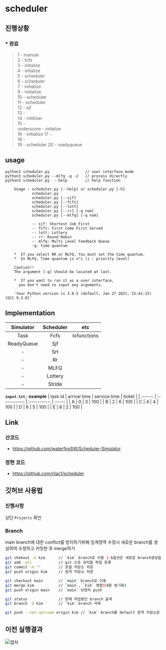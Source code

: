 # scheduler

## 진행상황

### * 완료
>1 - manual  
2 - fcfs  
3 - initalize  
4 - initalize  
5 - scheduler  
6 - scheduler  
7 - initialize  
9 - initialize  
10 - scheduler   
11 - scheduler  
12 - sjf  
13 -  
14 - initilizer   
15 -  
underscore - initalize   
16 - initialize
17 -  
18 -  
19 - scheduler
20 - readyqueue   

## usage
```
python3 scheduler.py                // user interface mode
python3 scheduler.py --mlfq -q -2   // process directly
python3 scheduler.py  --help        // help function
```
```
    Usage : scheduler.py [--help] or scheduler.py [-h]
            scheduler.py
            scheduler.py [--sjf]
            scheduler.py [--fcfs]
            scheduler.py [--lott]
            scheduler.py [--rr] [-q num]
            scheduler.py [--mlfq] [-q num]
    
            -- sjf: Shortest Job First
            -- fcfs: First Come First Served
            -- lott: Lottery
            -- rr: Round Robin
            -- mlfq: Multi Level Feedback Queue
            -q: time quantum

    *  If you select RR or MLFQ, You must set the time quantum.
    *  In MLFQ, Time quantum is n^i (i : priority level)

    Caution!!
    The argument [-q] should be located at last.

    *  If you want to run it as a user interface, 
      you don't need to input any arguments.
    
    'Your Python version is 3.8.5 (default, Jan 27 2021, 15:41:15) 
[GCC 9.3.0]'
```
## Implementation

| Simulator  | Scheduler |     etc     |
| :--------: | :-------: | :---------: |
|    Task    |   Fcfs    | Iofunctions |
| ReadyQueue |    Sjf    |
|     -      |    Srt    |
|     -      |    Rr     |
|     -      |   MLFQ    |
|     -      |  Lottery  |
|     -      |  Stride   |

**`input.txt` : example**
| task id | arrival time | service time | ticket |
| :-----: | :----------: | :----------: | :----: |
|    A    |      0       |      3       |  100   |
|    B    |      2       |      6       |  100   |
|    C    |      4       |      4       |  100   |
|    D    |      6       |      5       |  100   |
|    E    |      8       |      2       |  100   |

## Link 

### 산코드 
- https://github.com/waterfogSW/Scheduler-Simulator

### 정현 코드
- https://github.com/rilac1/scheduler

## 깃허브 사용법

### 진행사항

상단 `Projects` 확인

### Branch
main branch에 대한 conflict를 방지하기위해 임계영역 수정시 새로운 branch를 생성하여 수정하고 커밋한 후 merge하기

```sh
git chekout -b kim      // `kim` branch로 이동 (-b옵션은 새로운 branch생성옵션)
git add -all            // git 으로 관리할 파일 등록
git commit -m ""        // 로컬 저장소 저장  
git push origin kim     // 원격 저장소 저장 

git checkout main       // `main` branch로 이동
git merge kim           // `main`, `kim` 병합(내용 동기화)
git push origin main    // `main` 브렌치 push
```

```sh
git status              // 현재 작업중인 branch 출력
git branch -d kim       // `kim` branch 삭제 
```

```sh
git push --set-uptream origin kim // `kim` branch를 default 원격 저장소로 지정
```
## 이전 실행결과 
![캡처](https://user-images.githubusercontent.com/28651727/116092879-2693b980-a6e1-11eb-96f0-2b44b3f0a249.PNG)
